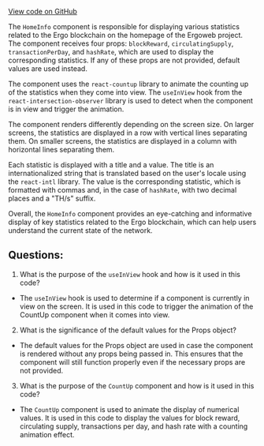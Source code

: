 [View code on GitHub](https://github.com/ergoplatform/ergoweb/components/home/HomeInfo.tsx)

The `HomeInfo` component is responsible for displaying various statistics related to the Ergo blockchain on the homepage of the Ergoweb project. The component receives four props: `blockReward`, `circulatingSupply`, `transactionPerDay`, and `hashRate`, which are used to display the corresponding statistics. If any of these props are not provided, default values are used instead.

The component uses the `react-countup` library to animate the counting up of the statistics when they come into view. The `useInView` hook from the `react-intersection-observer` library is used to detect when the component is in view and trigger the animation.

The component renders differently depending on the screen size. On larger screens, the statistics are displayed in a row with vertical lines separating them. On smaller screens, the statistics are displayed in a column with horizontal lines separating them.

Each statistic is displayed with a title and a value. The title is an internationalized string that is translated based on the user's locale using the `react-intl` library. The value is the corresponding statistic, which is formatted with commas and, in the case of `hashRate`, with two decimal places and a "TH/s" suffix.

Overall, the `HomeInfo` component provides an eye-catching and informative display of key statistics related to the Ergo blockchain, which can help users understand the current state of the network.
## Questions: 
 1. What is the purpose of the `useInView` hook and how is it used in this code?
- The `useInView` hook is used to determine if a component is currently in view on the screen. It is used in this code to trigger the animation of the CountUp component when it comes into view.

2. What is the significance of the default values for the Props object?
- The default values for the Props object are used in case the component is rendered without any props being passed in. This ensures that the component will still function properly even if the necessary props are not provided.

3. What is the purpose of the `CountUp` component and how is it used in this code?
- The `CountUp` component is used to animate the display of numerical values. It is used in this code to display the values for block reward, circulating supply, transactions per day, and hash rate with a counting animation effect.